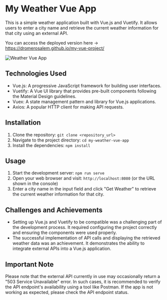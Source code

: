 # My Weather Vue App

This is a simple weather application built with Vue.js and Vuetify. It allows users to enter a city name and retrieve the current weather information for that city using an external API.

You can access the deployed version here -> https://dromerosalem.github.io/my-vue-project/

![Weather Vue App](https://i.ibb.co/bFc7WHc/weather-vue-app.png)

## Technologies Used

- Vue.js: A progressive JavaScript framework for building user interfaces.
- Vuetify: A Vue UI library that provides pre-built components following the Material Design guidelines.
- Vuex: A state management pattern and library for Vue.js applications.
- Axios: A popular HTTP client for making API requests.

## Installation

1. Clone the repository: `git clone <repository_url>`
2. Navigate to the project directory: `cd my-weather-vue-app`
3. Install the dependencies: `npm install`

## Usage

1. Start the development server: `npm run serve`
2. Open your web browser and visit: `http://localhost:8080` (or the URL shown in the console)
3. Enter a city name in the input field and click "Get Weather" to retrieve the current weather information for that city.

## Challenges and Achievements

- Setting up Vue.js and Vuetify to be compatible was a challenging part of the development process. It required configuring the project correctly and ensuring the components were used properly.
- The successful implementation of API calls and displaying the retrieved weather data was an achievement. It demonstrates the ability to integrate external APIs into a Vue.js application.

## Important Note

Please note that the external API currently in use may occasionally return a "503 Service Unavailable" error. In such cases, it is recommended to verify the API endpoint's availability using a tool like Postman. If the app is not working as expected, please check the API endpoint status.

